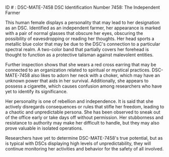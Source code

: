 ID # : DSC-MATE-7458
DSC Identification Number 7458: The Independent Farmer

This human female displays a personality that may lead to her designation as an DSC. Identified as an independent farmer, her appearance is marked with a pair of normal glasses that obscure her eyes, obscuring the possibility of eavesdropping or reading her thoughts. Her head sports a metallic blue color that may be due to the DSC's connection to a particular spectral realm. A two-color band that partially covers her forehead is thought to function as a protective talisman against malevolent entities. 

Further inspection shows that she wears a red cross earring that may be connected to an organization related to spiritual or mystical practices. DSC-MATE-7458 also likes to adorn her neck with a choker, which may have an unknown power that aids in her survival. Additionally, she appears to possess a cigarette, which causes confusion among researchers who have yet to identify its significance.

Her personality is one of rebellion and independence. It is said that she actively disregards consequences or rules that stifle her freedom, leading to a chaotic and unpredictable persona. She has been observed to sneak out of the office early or take days off without permission. Her stubborness and resistance to authority may make her difficult to handle, but they may also prove valuable in isolated operations.

Researchers have yet to determine DSC-MATE-7458's true potential, but as is typical with DSCs displaying high levels of unpredictability, they will continue monitoring her activities and behavior for the safety of all involved.